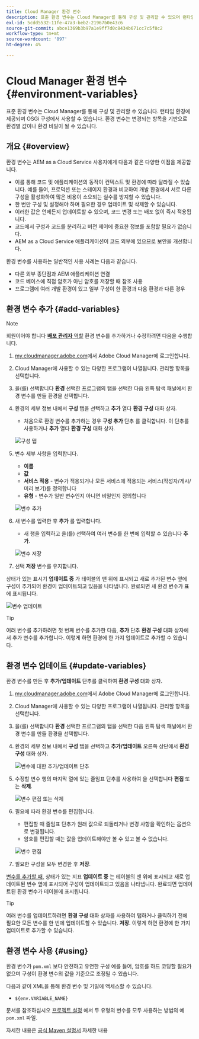```yaml
---
title: Cloud Manager 환경 변수
description: 표준 환경 변수는 Cloud Manager를 통해 구성 및 관리할 수 있으며 런타임 환경에 제공하여 OSGi 구성에서 사용할 수 있습니다.
exl-id: 5cdd5532-11fe-47a3-beb2-21967b0e43c6
source-git-commit: abce1369b3b97a1e9ff7d0c8434b671cc7c5f8c2
workflow-type: tm+mt
source-wordcount: '897'
ht-degree: 4%

---
```



# Cloud Manager 환경 변수 {#environment-variables}

표준 환경 변수는 Cloud Manager를 통해 구성 및 관리할 수 있습니다. 런타임 환경에 제공되며 OSGi 구성에서 사용할 수 있습니다. 환경 변수는 변경되는 항목을 기반으로 환경별 값이나 환경 비밀이 될 수 있습니다.

## 개요 {#overview}

환경 변수는 AEM as a Cloud Service 사용자에게 다음과 같은 다양한 이점을 제공합니다.

* 이를 통해 코드 및 애플리케이션의 동작이 컨텍스트 및 환경에 따라 달라질 수 있습니다. 예를 들어, 프로덕션 또는 스테이지 환경과 비교하여 개발 환경에서 서로 다른 구성을 활성화하여 많은 비용이 소요되는 실수를 방지할 수 있습니다.
* 한 번만 구성 및 설정해야 하며 필요한 경우 업데이트 및 삭제할 수 있습니다.
* 이러한 값은 언제든지 업데이트할 수 있으며, 코드 변경 또는 배포 없이 즉시 적용됩니다.
* 코드에서 구성과 코드를 분리하고 버전 제어에 중요한 정보를 포함할 필요가 없습니다.
* AEM as a Cloud Service 애플리케이션이 코드 외부에 있으므로 보안을 개선합니다.

환경 변수를 사용하는 일반적인 사용 사례는 다음과 같습니다.

* 다른 외부 종단점과 AEM 애플리케이션 연결
* 코드 베이스에 직접 암호가 아닌 암호를 저장할 때 참조 사용
* 프로그램에 여러 개발 환경이 있고 일부 구성이 한 환경과 다음 환경과 다른 경우

## 환경 변수 추가 {#add-variables}

>[!NOTE]
>
>회원이어야 합니다 [**배포 관리자** 역할](/help/onboarding/cloud-manager-introduction.md#role-based-premissions) 환경 변수를 추가하거나 수정하려면 다음을 수행합니다.

1. [my.cloudmanager.adobe.com](https://my.cloudmanager.adobe.com/)에서 Adobe Cloud Manager에 로그인합니다.
1. Cloud Manager에 사용할 수 있는 다양한 프로그램이 나열됩니다. 관리할 항목을 선택합니다.
1. 을(를) 선택합니다 **환경** 선택한 프로그램의 탭을 선택한 다음 왼쪽 탐색 패널에서 환경 변수를 만들 환경을 선택합니다.
1. 환경의 세부 정보 내에서 **구성** 탭을 선택하고 **추가** 열다 **환경 구성** 대화 상자.
   * 처음으로 환경 변수를 추가하는 경우 **구성 추가** 단추 를 클릭합니다. 이 단추를 사용하거나 **추가** 열다 **환경 구성** 대화 상자.

   ![구성 탭](assets/configuration-tab.png)

1. 변수 세부 사항을 입력합니다.
   * **이름**
   * **값**
   * **서비스 적용** - 변수가 적용되거나 모든 서비스에 적용되는 서비스(작성자/게시/미리 보기)를 정의합니다
   * **유형** - 변수가 일반 변수인지 아니면 비밀인지 정의합니다

   ![변수 추가](assets/add-variable.png)

1. 새 변수를 입력한 후 **추가** 를 입력합니다.
   * 새 행을 입력하고 을(를) 선택하여 여러 변수를 한 번에 입력할 수 있습니다 **추가**.

   ![변수 저장](assets/save-variables.png)

1. 선택 **저장** 변수를 유지합니다.

상태가 있는 표시기 **업데이트 중** 가 테이블의 맨 위에 표시되고 새로 추가된 변수 옆에 구성이 추가되어 환경이 업데이트되고 있음을 나타냅니다. 완료되면 새 환경 변수가 표에 표시됩니다.

![변수 업데이트](assets/updating-variables.png)

>[!TIP]
>
>여러 변수를 추가하려면 첫 번째 변수를 추가한 다음, **추가** 단추 **환경 구성** 대화 상자에서 추가 변수를 추가합니다. 이렇게 하면 환경에 한 가지 업데이트로 추가할 수 있습니다.

## 환경 변수 업데이트 {#update-variables}

환경 변수를 만든 후 **추가/업데이트** 단추를 클릭하여 **환경 구성** 대화 상자.

1. [my.cloudmanager.adobe.com](https://my.cloudmanager.adobe.com/)에서 Adobe Cloud Manager에 로그인합니다.
1. Cloud Manager에 사용할 수 있는 다양한 프로그램이 나열됩니다. 관리할 항목을 선택합니다.
1. 을(를) 선택합니다 **환경** 선택한 프로그램의 탭을 선택한 다음 왼쪽 탐색 패널에서 환경 변수를 만들 환경을 선택합니다.
1. 환경의 세부 정보 내에서 **구성** 탭을 선택하고 **추가/업데이트** 오른쪽 상단에서 **환경 구성** 대화 상자.

   ![변수에 대한 추가/업데이트 단추](assets/add-update-variables.png)

1. 수정할 변수 행의 마지막 열에 있는 줄임표 단추를 사용하여 을 선택합니다 **편집** 또는 **삭제**.

   ![변수 편집 또는 삭제](assets/edit-delete-variable.png)

1. 필요에 따라 환경 변수를 편집합니다.
   * 편집할 때 줄임표 단추가 원래 값으로 되돌리거나 변경 사항을 확인하는 옵션으로 변경됩니다.
   * 암호를 편집할 때는 값을 업데이트해야만 볼 수 있고 볼 수 없습니다.

   ![변수 편집](assets/edit-variable.png)

1. 필요한 구성을 모두 변경한 후 **저장**.

[변수를 추가할 때,](#add-variables) 상태가 있는 지표 **업데이트 중** 는 테이블의 맨 위에 표시되고 새로 업데이트된 변수 옆에 표시되어 구성이 업데이트되고 있음을 나타냅니다. 완료되면 업데이트된 환경 변수가 테이블에 표시됩니다.

>[!TIP]
>
>여러 변수를 업데이트하려면 **환경 구성** 대화 상자를 사용하여 탭하거나 클릭하기 전에 필요한 모든 변수를 한 번에 업데이트할 수 있습니다. **저장**. 이렇게 하면 환경에 한 가지 업데이트로 추가할 수 있습니다.

## 환경 변수 사용 {#using}

환경 변수가 `pom.xml` 보다 안전하고 유연한 구성 예를 들어, 암호를 하드 코딩할 필요가 없으며 구성이 환경 변수의 값을 기준으로 조정될 수 있습니다.

다음과 같이 XML을 통해 환경 변수 및 기밀에 액세스할 수 있습니다.

* `${env.VARIABLE_NAME}`

문서를 참조하십시오 [프로젝트 설정](/help/implementing/cloud-manager/getting-access-to-aem-in-cloud/setting-up-project.md#password-protected-maven-repository-support-password-protected-maven-repositories) 에서 두 유형의 변수를 모두 사용하는 방법의 예 `pom.xml` 파일.

자세한 내용은 [공식 Maven 설명서](https://maven.apache.org/settings.html#quick-overview) 자세한 내용
